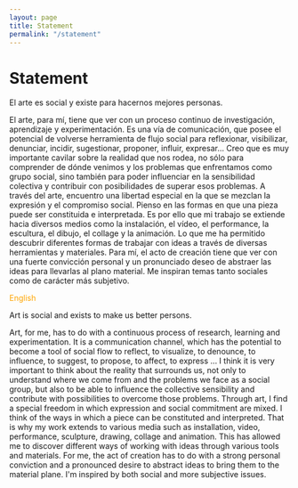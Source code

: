 ```yaml
---
layout: page
title: Statement
permalink: "/statement"
---
```


# Statement

El arte es social y existe para hacernos mejores personas.


El arte, para mí, tiene que ver con un proceso continuo de investigación, aprendizaje y experimentación. Es una vía de comunicación, que posee el potencial de volverse herramienta de flujo social para reflexionar, visibilizar, denunciar, incidir, sugestionar, proponer, influir, expresar… Creo que es muy importante cavilar sobre la realidad que nos rodea, no sólo para comprender de dónde venimos y los problemas que enfrentamos como grupo social, sino también para poder influenciar en la sensibilidad colectiva y contribuir con posibilidades de superar esos problemas. A través del arte, encuentro una libertad especial en la que se mezclan la expresión y el compromiso social. Pienso en las formas en que una pieza puede ser constituida e interpretada. Es por ello que mi trabajo se extiende hacia diversos medios como la instalación, el vídeo, el performance, la escultura, el dibujo, el collage y la animación. Lo que me ha permitido descubrir diferentes formas de trabajar con ideas a través de diversas herramientas y materiales. Para mí, el acto de creación tiene que ver con una fuerte convicción personal y un pronunciado deseo de abstraer las ideas para llevarlas al plano material. Me inspiran temas tanto sociales como de carácter más subjetivo.


<span style="color:orange">English</span>


Art is social and exists to make us better persons.


Art, for me, has to do with a continuous process of research, learning and experimentation. It is a communication channel, which has the potential to become a tool of social flow to reflect, to visualize, to denounce, to influence, to suggest, to propose, to affect, to express ... I think it is very important to think about the reality that surrounds us, not only to understand where we come from and the problems we face as a social group, but also to be able to influence the collective sensibility and contribute with possibilities to overcome those problems. Through art, I find a special freedom in which expression and social commitment are mixed. I think of the ways in which a piece can be constituted and interpreted. That is why my work extends to various media such as installation, video, performance, sculpture, drawing, collage and animation. This has allowed me to discover different ways of working with ideas through various tools and materials. For me, the act of creation has to do with a strong personal conviction and a pronounced desire to abstract ideas to bring them to the material plane. I'm inspired by both social and more subjective issues.
